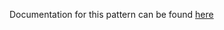 Documentation for this pattern can be found [here](https://github.com/awslabs/aws-solutions-constructs/blob/main/source/patterns/%40aws-solutions-constructs/aws-eventbridge-kinesisfirehose-s3/README.adoc)
